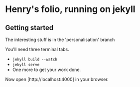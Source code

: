 # Henry's folio, running on jekyll

## Getting started

The interesting stuff is in the 'personalisation' branch

You'll need three terminal tabs.

* `jekyll build --watch`
* `jekyll serve`
* One more to get your work done.

Now open [http://localhost:4000] in your browser.
